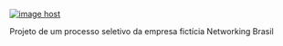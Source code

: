 <a href="https://imgbox.com/YxBJp3lX" target="_blank"><img src="https://images2.imgbox.com/7b/fc/YxBJp3lX_o.png" alt="image host"/></a>

Projeto de um processo seletivo da empresa fictícia Networking Brasil
